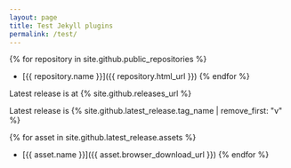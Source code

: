 ```yaml
---
layout: page
title: Test Jekyll plugins
permalink: /test/
---
```


{% for repository in site.github.public_repositories %}
  * [{{ repository.name }}]({{ repository.html_url }})
{% endfor %}


Latest release is at {% site.github.releases_url %}

Latest release is {% site.github.latest_release.tag_name | remove_first: "v" %}


{% for asset in site.github.latest_release.assets %}
  * [{{ asset.name }}]({{ asset.browser_download_url }})
{% endfor %}



